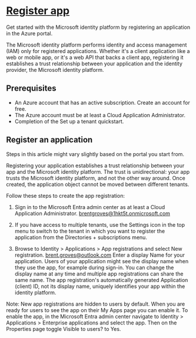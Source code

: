 # **[Register app](https://learn.microsoft.com/en-us/entra/identity-platform/quickstart-register-app)**

Get started with the Microsoft identity platform by registering an application in the Azure portal.

The Microsoft identity platform performs identity and access management (IAM) only for registered applications. Whether it's a client application like a web or mobile app, or it's a web API that backs a client app, registering it establishes a trust relationship between your application and the identity provider, the Microsoft identity platform.

## Prerequisites

- An Azure account that has an active subscription. Create an account for free.
- The Azure account must be at least a Cloud Application Administrator.
- Completion of the Set up a tenant quickstart.

## Register an application

Steps in this article might vary slightly based on the portal you start from.

Registering your application establishes a trust relationship between your app and the Microsoft identity platform. The trust is unidirectional: your app trusts the Microsoft identity platform, and not the other way around. Once created, the application object cannot be moved between different tenants.

Follow these steps to create the app registration:

1. Sign in to the Microsoft Entra admin center as at least a Cloud Application Administrator. <brentgroves@1hkt5t.onmicrosoft.com>

2. If you have access to multiple tenants, use the Settings icon  in the top menu to switch to the tenant in which you want to register the application from the Directories + subscriptions menu.

3. Browse to Identity > Applications > App registrations and select New registration.
<brent.groves@outlook.com>
Enter a display Name for your application. Users of your application might see the display name when they use the app, for example during sign-in. You can change the display name at any time and multiple app registrations can share the same name. The app registration's automatically generated Application (client) ID, not its display name, uniquely identifies your app within the identity platform.

Note: New app registrations are hidden to users by default. When you are ready for users to see the app on their My Apps page you can enable it. To enable the app, in the Microsoft Entra admin center navigate to Identity > Applications > Enterprise applications and select the app. Then on the Properties page toggle Visible to users? to Yes.
